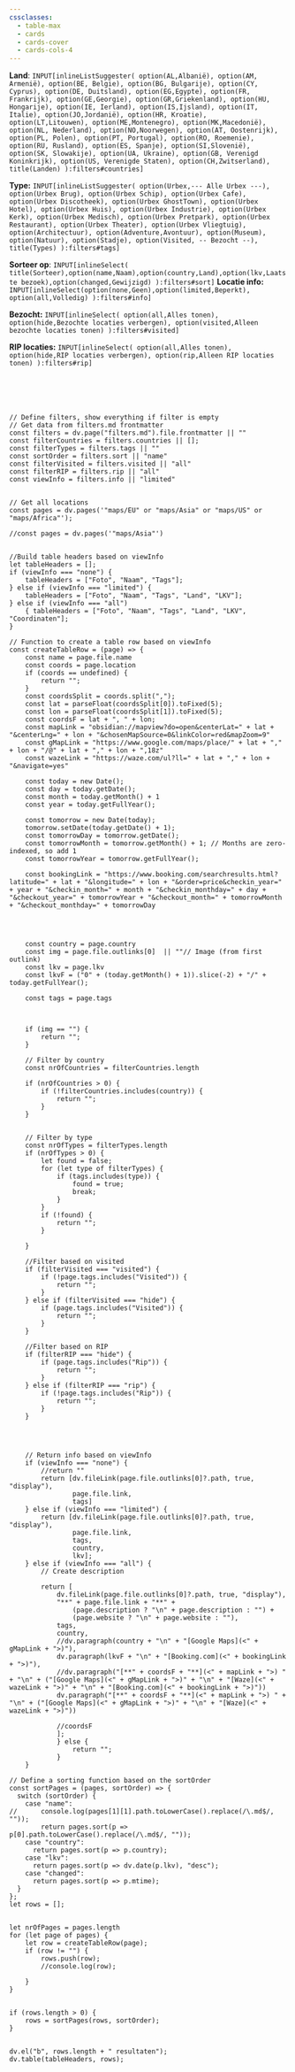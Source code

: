 ```yaml
---
cssclasses:
  - table-max
  - cards
  - cards-cover
  - cards-cols-4
---
```

**Land**: `INPUT[inlineListSuggester(
	option(AL,Albanië),
	option(AM, Armenië),
	option(BE, Belgie),
	option(BG, Bulgarije),
	option(CY, Cyprus),
	option(DE, Duitsland),
	option(EG,Egypte),
	option(FR, Frankrijk),
	option(GE,Georgie),
	option(GR,Griekenland),
	option(HU, Hongarije),
	option(IE, Ierland),
	option(IS,Ijsland),
	option(IT, Italie),
	option(JO,Jordanië),
	option(HR, Kroatie),
	option(LT,Litouwen),
	option(ME,Montenegro),
	option(MK,Macedonië),
	option(NL, Nederland),
	option(NO,Noorwegen),
	option(AT, Oostenrijk),
	option(PL, Polen),
	option(PT, Portugal),
	option(RO, Roemenie),
	option(RU, Rusland),
	option(ES, Spanje),
	option(SI,Slovenië),
	option(SK, Slowakije),
	option(UA, Ukraine),
	option(GB, Verenigd Koninkrijk),
	 option(US, Verenigde Staten),
	 option(CH,Zwitserland),
	title(Landen)
):filters#countries]`



**Type:** `INPUT[inlineListSuggester(
	option(Urbex,--- Alle Urbex ---),
	option(Urbex Brug),
	option(Urbex Schip),
	option(Urbex Cafe),
	option(Urbex Discotheek),
	option(Urbex GhostTown),
	option(Urbex Hotel),
	option(Urbex Huis),
	option(Urbex Industrie),
	option(Urbex Kerk),
	option(Urbex Medisch),
	option(Urbex Pretpark),
	option(Urbex Restaurant),
	option(Urbex Theater),
	option(Urbex Vliegtuig),
	option(Architectuur),
	option(Adventure,Avontuur),
	option(Museum),
	option(Natuur),
	option(Stadje),
	option(Visited, -- Bezocht --),
	title(Types)
	):filters#tags]`


**Sorteer op**: `INPUT[inlineSelect(
title(Sorteer),option(name,Naam),option(country,Land),option(lkv,Laatste bezoek),option(changed,Gewijzigd)
):filters#sort]` **Locatie info:** `INPUT[inlineSelect(option(none,Geen),option(limited,Beperkt),
option(all,Volledig)
):filters#info]`

**Bezocht:** 
`INPUT[inlineSelect(
option(all,Alles tonen),
option(hide,Bezochte locaties verbergen),
option(visited,Alleen bezochte locaties tonen)
):filters#visited]` 

**RIP locaties:**
`INPUT[inlineSelect(
option(all,Alles tonen),
option(hide,RIP locaties verbergen),
option(rip,Alleen RIP locaties tonen)
):filters#rip]`



```dataviewjs





// Define filters, show everything if filter is empty
// Get data from filters.md frontmatter
const filters = dv.page("filters.md").file.frontmatter || ""
const filterCountries = filters.countries || [];
const filterTypes = filters.tags || ""
const sortOrder = filters.sort || "name"
const filterVisited = filters.visited || "all"
const filterRIP = filters.rip || "all"
const viewInfo = filters.info || "limited"


// Get all locations
const pages = dv.pages('"maps/EU" or "maps/Asia" or "maps/US" or "maps/Africa"');

//const pages = dv.pages('"maps/Asia"')


//Build table headers based on viewInfo
let tableHeaders = [];
if (viewInfo === "none") { 
	tableHeaders = ["Foto", "Naam", "Tags"]; 
} else if (viewInfo === "limited") { 
	tableHeaders = ["Foto", "Naam", "Tags", "Land", "LKV"]; 
} else if (viewInfo === "all") 
	{ tableHeaders = ["Foto", "Naam", "Tags", "Land", "LKV", "Coordinaten"];
}

// Function to create a table row based on viewInfo
const createTableRow = (page) => {
	const name = page.file.name
	const coords = page.location
	if (coords == undefined) {
		return "";
	}
	const coordsSplit = coords.split(",");
	const lat = parseFloat(coordsSplit[0]).toFixed(5);
	const lon = parseFloat(coordsSplit[1]).toFixed(5);
	const coordsF = lat + ", " + lon;
	const mapLink = "obsidian://mapview?do=open&centerLat=" + lat + "&centerLng=" + lon + "&chosenMapSource=0&linkColor=red&mapZoom=9"
	const gMapLink = "https://www.google.com/maps/place/" + lat + "," + lon + "/@" + lat + "," + lon + ",18z"
	const wazeLink = "https://waze.com/ul?ll=" + lat + "," + lon + "&navigate=yes"

	const today = new Date();
	const day = today.getDate();
	const month = today.getMonth() + 1
	const year = today.getFullYear();

	const tomorrow = new Date(today);
	tomorrow.setDate(today.getDate() + 1);
	const tomorrowDay = tomorrow.getDate();
	const tomorrowMonth = tomorrow.getMonth() + 1; // Months are zero-indexed, so add 1
	const tomorrowYear = tomorrow.getFullYear();

	const bookingLink = "https://www.booking.com/searchresults.html?latitude=" + lat + "&longitude=" + lon + "&order=price&checkin_year=" + year + "&checkin_month=" + month + "&checkin_monthday=" + day + "&checkout_year=" + tomorrowYear + "&checkout_month=" + tomorrowMonth + "&checkout_monthday=" + tomorrowDay



	
	const country = page.country
	const img = page.file.outlinks[0]  || ""// Image (from first outlink)
	const lkv = page.lkv
	const lkvF = ("0" + (today.getMonth() + 1)).slice(-2) + "/" + today.getFullYear();

	const tags = page.tags

	
	
	if (img == "") {
		return "";
	}

	// Filter by country
	const nrOfCountries = filterCountries.length

	if (nrOfCountries > 0) {
		if (!filterCountries.includes(country)) {
			return "";
		}
	}


	// Filter by type
	const nrOfTypes = filterTypes.length
	if (nrOfTypes > 0) {
		let found = false;
		for (let type of filterTypes) {
			if (tags.includes(type)) {
				found = true;
				break;
			}
		}
		if (!found) {
			return "";
		}

	}

	//Filter based on visited
	if (filterVisited === "visited") {
		if (!page.tags.includes("Visited")) {
			return "";
		}
	} else if (filterVisited === "hide") {
		if (page.tags.includes("Visited")) {
			return "";
		}
	}

	//Filter based on RIP
	if (filterRIP === "hide") {
		if (page.tags.includes("Rip")) {
			return "";
		}
	} else if (filterRIP === "rip") {
		if (!page.tags.includes("Rip")) {
			return "";
		}
	}
		
	

		
	// Return info based on viewInfo
	if (viewInfo === "none") {
		//return ""
		return [dv.fileLink(page.file.outlinks[0]?.path, true, "display"), 
				page.file.link,
				tags]
	} else if (viewInfo === "limited") {
		return [dv.fileLink(page.file.outlinks[0]?.path, true, "display"),
				page.file.link,
				tags,
				country,
				lkv];
	} else if (viewInfo === "all") {
		// Create description
		
		return [
			dv.fileLink(page.file.outlinks[0]?.path, true, "display"),
			"**" + page.file.link + "**" +
				(page.description ? "\n" + page.description : "") +
				(page.website ? "\n" + page.website : ""),
			tags,
			country,
			//dv.paragraph(country + "\n" + "[Google Maps](<" + gMapLink + ">)"),
			dv.paragraph(lkvF + "\n" + "[Booking.com](<" + bookingLink + ">)"),
			//dv.paragraph("[**" + coordsF + "**](<" + mapLink + ">) " + "\n" + ("[Google Maps](<" + gMapLink + ">)" + "\n" + "[Waze](<" + wazeLink + ">)" + "\n" + "[Booking.com](<" + bookingLink + ">)"))
			dv.paragraph("[**" + coordsF + "**](<" + mapLink + ">) " + "\n" + ("[Google Maps](<" + gMapLink + ">)" + "\n" + "[Waze](<" + wazeLink + ">)"))

			//coordsF
			];
			} else {
				return "";
			}
	}

// Define a sorting function based on the sortOrder
const sortPages = (pages, sortOrder) => {
  switch (sortOrder) {
    case "name":
//		console.log(pages[1][1].path.toLowerCase().replace(/\.md$/, ""));
		return pages.sort(p => p[0].path.toLowerCase().replace(/\.md$/, ""));
    case "country":
      return pages.sort(p => p.country);
    case "lkv":
      return pages.sort(p => dv.date(p.lkv), "desc");
    case "changed":
      return pages.sort(p => p.mtime);
  }
};
let rows = [];


let nrOfPages = pages.length
for (let page of pages) {
	let row = createTableRow(page);
	if (row != "") {
		rows.push(row);
		//console.log(row);

	}
}


if (rows.length > 0) {
	rows = sortPages(rows, sortOrder);
}


dv.el("b", rows.length + " resultaten");
dv.table(tableHeaders, rows);

